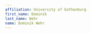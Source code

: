 ```yaml
---
affiliation: University of Gothenburg
first_name: Dominik
last_name: Wehr
name: Dominik Wehr
---
```

